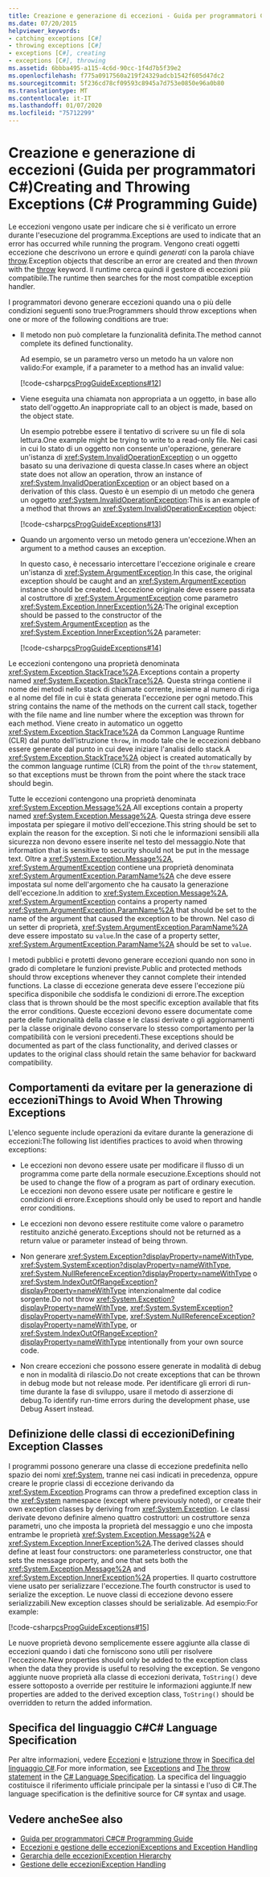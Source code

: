 ```yaml
---
title: Creazione e generazione di eccezioni - Guida per programmatori C#
ms.date: 07/20/2015
helpviewer_keywords:
- catching exceptions [C#]
- throwing exceptions [C#]
- exceptions [C#], creating
- exceptions [C#], throwing
ms.assetid: 6bbba495-a115-4c6d-90cc-1f4d7b5f39e2
ms.openlocfilehash: f775a0917560a219f24329adcb1542f605d47dc2
ms.sourcegitcommit: 5f236cd78cf09593c8945a7d753e0850e96a0b80
ms.translationtype: MT
ms.contentlocale: it-IT
ms.lasthandoff: 01/07/2020
ms.locfileid: "75712299"
---
```

# <a name="creating-and-throwing-exceptions-c-programming-guide"></a><span data-ttu-id="44aa4-102">Creazione e generazione di eccezioni (Guida per programmatori C#)</span><span class="sxs-lookup"><span data-stu-id="44aa4-102">Creating and Throwing Exceptions (C# Programming Guide)</span></span>
<span data-ttu-id="44aa4-103">Le eccezioni vengono usate per indicare che si è verificato un errore durante l'esecuzione del programma.</span><span class="sxs-lookup"><span data-stu-id="44aa4-103">Exceptions are used to indicate that an error has occurred while running the program.</span></span> <span data-ttu-id="44aa4-104">Vengono creati oggetti eccezione che descrivono un errore e quindi *generati* con la parola chiave [throw](../../language-reference/keywords/throw.md).</span><span class="sxs-lookup"><span data-stu-id="44aa4-104">Exception objects that describe an error are created and then *thrown* with the [throw](../../language-reference/keywords/throw.md) keyword.</span></span> <span data-ttu-id="44aa4-105">Il runtime cerca quindi il gestore di eccezioni più compatibile.</span><span class="sxs-lookup"><span data-stu-id="44aa4-105">The runtime then searches for the most compatible exception handler.</span></span>  
  
 <span data-ttu-id="44aa4-106">I programmatori devono generare eccezioni quando una o più delle condizioni seguenti sono true:</span><span class="sxs-lookup"><span data-stu-id="44aa4-106">Programmers should throw exceptions when one or more of the following conditions are true:</span></span>  
  
- <span data-ttu-id="44aa4-107">Il metodo non può completare la funzionalità definita.</span><span class="sxs-lookup"><span data-stu-id="44aa4-107">The method cannot complete its defined functionality.</span></span>  
  
     <span data-ttu-id="44aa4-108">Ad esempio, se un parametro verso un metodo ha un valore non valido:</span><span class="sxs-lookup"><span data-stu-id="44aa4-108">For example, if a parameter to a method has an invalid value:</span></span>  
  
     [!code-csharp[csProgGuideExceptions#12](~/samples/snippets/csharp/VS_Snippets_VBCSharp/csProgGuideExceptions/CS/Exceptions.cs#12)]  
  
- <span data-ttu-id="44aa4-109">Viene eseguita una chiamata non appropriata a un oggetto, in base allo stato dell'oggetto.</span><span class="sxs-lookup"><span data-stu-id="44aa4-109">An inappropriate call to an object is made, based on the object state.</span></span>  
  
     <span data-ttu-id="44aa4-110">Un esempio potrebbe essere il tentativo di scrivere su un file di sola lettura.</span><span class="sxs-lookup"><span data-stu-id="44aa4-110">One example might be trying to write to a read-only file.</span></span> <span data-ttu-id="44aa4-111">Nei casi in cui lo stato di un oggetto non consente un'operazione, generare un'istanza di <xref:System.InvalidOperationException> o un oggetto basato su una derivazione di questa classe.</span><span class="sxs-lookup"><span data-stu-id="44aa4-111">In cases where an object state does not allow an operation, throw an instance of <xref:System.InvalidOperationException> or an object based on a derivation of this class.</span></span> <span data-ttu-id="44aa4-112">Questo è un esempio di un metodo che genera un oggetto <xref:System.InvalidOperationException>:</span><span class="sxs-lookup"><span data-stu-id="44aa4-112">This is an example of a method that throws an <xref:System.InvalidOperationException> object:</span></span>  
  
     [!code-csharp[csProgGuideExceptions#13](~/samples/snippets/csharp/VS_Snippets_VBCSharp/csProgGuideExceptions/CS/Exceptions.cs#13)]  
  
- <span data-ttu-id="44aa4-113">Quando un argomento verso un metodo genera un'eccezione.</span><span class="sxs-lookup"><span data-stu-id="44aa4-113">When an argument to a method causes an exception.</span></span>  
  
     <span data-ttu-id="44aa4-114">In questo caso, è necessario intercettare l'eccezione originale e creare un'istanza di <xref:System.ArgumentException>.</span><span class="sxs-lookup"><span data-stu-id="44aa4-114">In this case, the original exception should be caught and an <xref:System.ArgumentException> instance should be created.</span></span> <span data-ttu-id="44aa4-115">L'eccezione originale deve essere passata al costruttore di <xref:System.ArgumentException> come parametro <xref:System.Exception.InnerException%2A>:</span><span class="sxs-lookup"><span data-stu-id="44aa4-115">The original exception should be passed to the constructor of the <xref:System.ArgumentException> as the <xref:System.Exception.InnerException%2A> parameter:</span></span>  
  
     [!code-csharp[csProgGuideExceptions#14](~/samples/snippets/csharp/VS_Snippets_VBCSharp/csProgGuideExceptions/CS/Exceptions.cs#14)]  
  
 <span data-ttu-id="44aa4-116">Le eccezioni contengono una proprietà denominata <xref:System.Exception.StackTrace%2A>.</span><span class="sxs-lookup"><span data-stu-id="44aa4-116">Exceptions contain a property named <xref:System.Exception.StackTrace%2A>.</span></span> <span data-ttu-id="44aa4-117">Questa stringa contiene il nome dei metodi nello stack di chiamate corrente, insieme al numero di riga e al nome del file in cui è stata generata l'eccezione per ogni metodo.</span><span class="sxs-lookup"><span data-stu-id="44aa4-117">This string contains the name of the methods on the current call stack, together with the file name and line number where the exception was thrown for each method.</span></span> <span data-ttu-id="44aa4-118">Viene creato in automatico un oggetto <xref:System.Exception.StackTrace%2A> da Common Language Runtime (CLR) dal punto dell'istruzione `throw`, in modo tale che le eccezioni debbano essere generate dal punto in cui deve iniziare l'analisi dello stack.</span><span class="sxs-lookup"><span data-stu-id="44aa4-118">A <xref:System.Exception.StackTrace%2A> object is created automatically by the common language runtime (CLR) from the point of the `throw` statement, so that exceptions must be thrown from the point where the stack trace should begin.</span></span>  
  
 <span data-ttu-id="44aa4-119">Tutte le eccezioni contengono una proprietà denominata <xref:System.Exception.Message%2A>.</span><span class="sxs-lookup"><span data-stu-id="44aa4-119">All exceptions contain a property named <xref:System.Exception.Message%2A>.</span></span> <span data-ttu-id="44aa4-120">Questa stringa deve essere impostata per spiegare il motivo dell'eccezione.</span><span class="sxs-lookup"><span data-stu-id="44aa4-120">This string should be set to explain the reason for the exception.</span></span> <span data-ttu-id="44aa4-121">Si noti che le informazioni sensibili alla sicurezza non devono essere inserite nel testo del messaggio.</span><span class="sxs-lookup"><span data-stu-id="44aa4-121">Note that information that is sensitive to security should not be put in the message text.</span></span> <span data-ttu-id="44aa4-122">Oltre a <xref:System.Exception.Message%2A>, <xref:System.ArgumentException> contiene una proprietà denominata <xref:System.ArgumentException.ParamName%2A> che deve essere impostata sul nome dell'argomento che ha causato la generazione dell'eccezione.</span><span class="sxs-lookup"><span data-stu-id="44aa4-122">In addition to <xref:System.Exception.Message%2A>, <xref:System.ArgumentException> contains a property named <xref:System.ArgumentException.ParamName%2A> that should be set to the name of the argument that caused the exception to be thrown.</span></span> <span data-ttu-id="44aa4-123">Nel caso di un setter di proprietà, <xref:System.ArgumentException.ParamName%2A> deve essere impostato su `value`.</span><span class="sxs-lookup"><span data-stu-id="44aa4-123">In the case of a property setter, <xref:System.ArgumentException.ParamName%2A> should be set to `value`.</span></span>  
  
 <span data-ttu-id="44aa4-124">I metodi pubblici e protetti devono generare eccezioni quando non sono in grado di completare le funzioni previste.</span><span class="sxs-lookup"><span data-stu-id="44aa4-124">Public and protected methods should throw exceptions whenever they cannot complete their intended functions.</span></span> <span data-ttu-id="44aa4-125">La classe di eccezione generata deve essere l'eccezione più specifica disponibile che soddisfa le condizioni di errore.</span><span class="sxs-lookup"><span data-stu-id="44aa4-125">The exception class that is thrown should be the most specific exception available that fits the error conditions.</span></span> <span data-ttu-id="44aa4-126">Queste eccezioni devono essere documentate come parte delle funzionalità della classe e le classi derivate o gli aggiornamenti per la classe originale devono conservare lo stesso comportamento per la compatibilità con le versioni precedenti.</span><span class="sxs-lookup"><span data-stu-id="44aa4-126">These exceptions should be documented as part of the class functionality, and derived classes or updates to the original class should retain the same behavior for backward compatibility.</span></span>  
  
## <a name="things-to-avoid-when-throwing-exceptions"></a><span data-ttu-id="44aa4-127">Comportamenti da evitare per la generazione di eccezioni</span><span class="sxs-lookup"><span data-stu-id="44aa4-127">Things to Avoid When Throwing Exceptions</span></span>  
 <span data-ttu-id="44aa4-128">L'elenco seguente include operazioni da evitare durante la generazione di eccezioni:</span><span class="sxs-lookup"><span data-stu-id="44aa4-128">The following list identifies practices to avoid when throwing exceptions:</span></span>  
  
- <span data-ttu-id="44aa4-129">Le eccezioni non devono essere usate per modificare il flusso di un programma come parte della normale esecuzione.</span><span class="sxs-lookup"><span data-stu-id="44aa4-129">Exceptions should not be used to change the flow of a program as part of ordinary execution.</span></span> <span data-ttu-id="44aa4-130">Le eccezioni non devono essere usate per notificare e gestire le condizioni di errore.</span><span class="sxs-lookup"><span data-stu-id="44aa4-130">Exceptions should only be used to report and handle error conditions.</span></span>  
  
- <span data-ttu-id="44aa4-131">Le eccezioni non devono essere restituite come valore o parametro restituito anziché generato.</span><span class="sxs-lookup"><span data-stu-id="44aa4-131">Exceptions should not be returned as a return value or parameter instead of being thrown.</span></span>  
  
- <span data-ttu-id="44aa4-132">Non generare <xref:System.Exception?displayProperty=nameWithType>, <xref:System.SystemException?displayProperty=nameWithType>, <xref:System.NullReferenceException?displayProperty=nameWithType> o <xref:System.IndexOutOfRangeException?displayProperty=nameWithType> intenzionalmente dal codice sorgente.</span><span class="sxs-lookup"><span data-stu-id="44aa4-132">Do not throw <xref:System.Exception?displayProperty=nameWithType>, <xref:System.SystemException?displayProperty=nameWithType>, <xref:System.NullReferenceException?displayProperty=nameWithType>, or <xref:System.IndexOutOfRangeException?displayProperty=nameWithType> intentionally from your own source code.</span></span>  
  
- <span data-ttu-id="44aa4-133">Non creare eccezioni che possono essere generate in modalità di debug e non in modalità di rilascio.</span><span class="sxs-lookup"><span data-stu-id="44aa4-133">Do not create exceptions that can be thrown in debug mode but not release mode.</span></span> <span data-ttu-id="44aa4-134">Per identificare gli errori di run-time durante la fase di sviluppo, usare il metodo di asserzione di debug.</span><span class="sxs-lookup"><span data-stu-id="44aa4-134">To identify run-time errors during the development phase, use Debug Assert instead.</span></span>  
  
## <a name="defining-exception-classes"></a><span data-ttu-id="44aa4-135">Definizione delle classi di eccezioni</span><span class="sxs-lookup"><span data-stu-id="44aa4-135">Defining Exception Classes</span></span>  
 <span data-ttu-id="44aa4-136">I programmi possono generare una classe di eccezione predefinita nello spazio dei nomi <xref:System>, tranne nei casi indicati in precedenza, oppure creare le proprie classi di eccezione derivando da <xref:System.Exception>.</span><span class="sxs-lookup"><span data-stu-id="44aa4-136">Programs can throw a predefined exception class in the <xref:System> namespace (except where previously noted), or create their own exception classes by deriving from <xref:System.Exception>.</span></span> <span data-ttu-id="44aa4-137">Le classi derivate devono definire almeno quattro costruttori: un costruttore senza parametri, uno che imposta la proprietà del messaggio e uno che imposta entrambe le proprietà <xref:System.Exception.Message%2A> e <xref:System.Exception.InnerException%2A>.</span><span class="sxs-lookup"><span data-stu-id="44aa4-137">The derived classes should define at least four constructors: one parameterless constructor, one that sets the message property, and one that sets both the <xref:System.Exception.Message%2A> and <xref:System.Exception.InnerException%2A> properties.</span></span> <span data-ttu-id="44aa4-138">Il quarto costruttore viene usato per serializzare l'eccezione.</span><span class="sxs-lookup"><span data-stu-id="44aa4-138">The fourth constructor is used to serialize the exception.</span></span> <span data-ttu-id="44aa4-139">Le nuove classi di eccezione devono essere serializzabili.</span><span class="sxs-lookup"><span data-stu-id="44aa4-139">New exception classes should be serializable.</span></span> <span data-ttu-id="44aa4-140">Ad esempio:</span><span class="sxs-lookup"><span data-stu-id="44aa4-140">For example:</span></span>  
  
 [!code-csharp[csProgGuideExceptions#15](~/samples/snippets/csharp/VS_Snippets_VBCSharp/csProgGuideExceptions/CS/Exceptions.cs#15)]  
  
 <span data-ttu-id="44aa4-141">Le nuove proprietà devono semplicemente essere aggiunte alla classe di eccezioni quando i dati che forniscono sono utili per risolvere l'eccezione.</span><span class="sxs-lookup"><span data-stu-id="44aa4-141">New properties should only be added to the exception class when the data they provide is useful to resolving the exception.</span></span> <span data-ttu-id="44aa4-142">Se vengono aggiunte nuove proprietà alla classe di eccezioni derivata, `ToString()` deve essere sottoposto a override per restituire le informazioni aggiunte.</span><span class="sxs-lookup"><span data-stu-id="44aa4-142">If new properties are added to the derived exception class, `ToString()` should be overridden to return the added information.</span></span>  
  
## <a name="c-language-specification"></a><span data-ttu-id="44aa4-143">Specifica del linguaggio C#</span><span class="sxs-lookup"><span data-stu-id="44aa4-143">C# Language Specification</span></span>  

<span data-ttu-id="44aa4-144">Per altre informazioni, vedere [Eccezioni](~/_csharplang/spec/exceptions.md) e [Istruzione throw](~/_csharplang/spec/statements.md#the-throw-statement) in [Specifica del linguaggio C#](/dotnet/csharp/language-reference/language-specification/introduction).</span><span class="sxs-lookup"><span data-stu-id="44aa4-144">For more information, see [Exceptions](~/_csharplang/spec/exceptions.md) and [The throw statement](~/_csharplang/spec/statements.md#the-throw-statement) in the [C# Language Specification](/dotnet/csharp/language-reference/language-specification/introduction).</span></span> <span data-ttu-id="44aa4-145">La specifica del linguaggio costituisce il riferimento ufficiale principale per la sintassi e l'uso di C#.</span><span class="sxs-lookup"><span data-stu-id="44aa4-145">The language specification is the definitive source for C# syntax and usage.</span></span>
  
## <a name="see-also"></a><span data-ttu-id="44aa4-146">Vedere anche</span><span class="sxs-lookup"><span data-stu-id="44aa4-146">See also</span></span>

- [<span data-ttu-id="44aa4-147">Guida per programmatori C#</span><span class="sxs-lookup"><span data-stu-id="44aa4-147">C# Programming Guide</span></span>](../index.md)
- [<span data-ttu-id="44aa4-148">Eccezioni e gestione delle eccezioni</span><span class="sxs-lookup"><span data-stu-id="44aa4-148">Exceptions and Exception Handling</span></span>](./index.md)
- [<span data-ttu-id="44aa4-149">Gerarchia delle eccezioni</span><span class="sxs-lookup"><span data-stu-id="44aa4-149">Exception Hierarchy</span></span>](../../../standard/exceptions/index.md)
- [<span data-ttu-id="44aa4-150">Gestione delle eccezioni</span><span class="sxs-lookup"><span data-stu-id="44aa4-150">Exception Handling</span></span>](./exception-handling.md)
